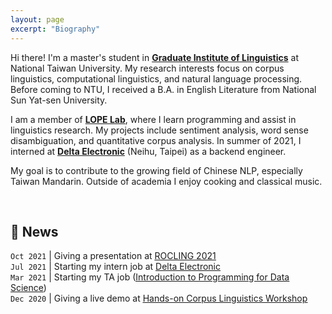 ```yaml
---
layout: page
excerpt: "Biography"
---
```


Hi there! I'm a master's student in [**Graduate Institute of Linguistics**](https://linguistics.ntu.edu.tw/) at National Taiwan University. My research interests focus on corpus linguistics, computational linguistics, and natural language processing. Before coming to NTU, I received a B.A. in English Literature from National Sun Yat-sen University.

I am a member of [**LOPE Lab**](https://lope.linguistics.ntu.edu.tw/), where I learn programming and assist in linguistics research. My projects include sentiment analysis, word sense disambiguation, and quantitative corpus analysis. In summer of 2021, I interned at [**Delta Electronic**](https://www.deltaww.com/en-US/index) (Neihu, Taipei) as a backend engineer.

My goal is to contribute to the growing field of Chinese NLP, especially Taiwan Mandarin. Outside of academia I enjoy cooking and classical music.

&nbsp;


💜 **News**
---

`Oct 2021`  |   Giving a presentation at [<u>ROCLING 2021</u>](https://rocling2021.github.io/)  
`Jul 2021`  |   Starting my intern job at [<u>Delta Electronic</u>](https://www.deltaww.com/en-US/index)  
`Mar 2021`  |   Starting my TA job ([<u>Introduction to Programming for Data Science</u>](https://lopentu.github.io/rlads2021/))  
`Dec 2020`  |   Giving a live demo at [<u>Hands-on Corpus Linguistics Workshop</u>](https://lopentu.github.io/Hands-on_Corpus_Linguistics/)

<!--I'm on the job market! Please reach out if you think I'd be a good fit for your academic department or industry research group.-->